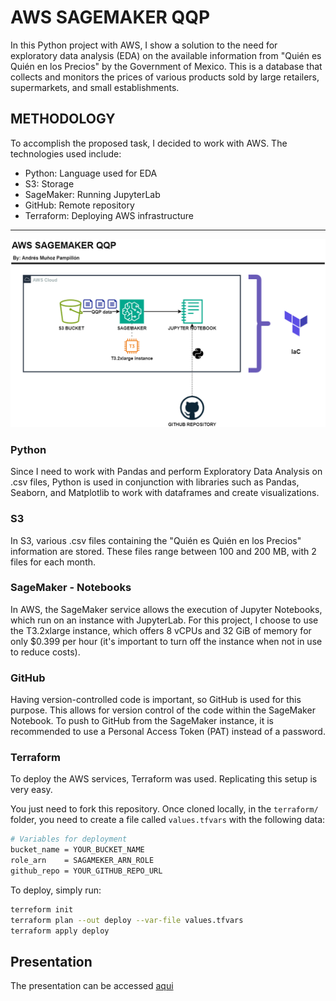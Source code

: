 # AWS SAGEMAKER QQP

In this Python project with AWS, I show a solution to the need for exploratory data analysis (EDA) on the available information from "Quién es Quién en los Precios" by the Government of Mexico. This is a database that collects and monitors the prices of various products sold by large retailers, supermarkets, and small establishments.

## METHODOLOGY

To accomplish the proposed task, I decided to work with AWS. The technologies used include:
- Python: Language used for EDA
- S3: Storage
- SageMaker: Running JupyterLab
- GitHub: Remote repository
- Terraform: Deploying AWS infrastructure

-----

![SCHEMA](images/aws-sagemaker-qqp-light.png)

### Python

Since I need to work with Pandas and perform Exploratory Data Analysis on .csv files, Python is used in conjunction with libraries such as Pandas, Seaborn, and Matplotlib to work with dataframes and create visualizations.

### S3

In S3, various .csv files containing the "Quién es Quién en los Precios" information are stored. These files range between 100 and 200 MB, with 2 files for each month.

### SageMaker - Notebooks

In AWS, the SageMaker service allows the execution of Jupyter Notebooks, which run on an instance with JupyterLab. For this project, I choose to use the T3.2xlarge instance, which offers 8 vCPUs and 32 GiB of memory for only $0.399 per hour (it's important to turn off the instance when not in use to reduce costs).

### GitHub

Having version-controlled code is important, so GitHub is used for this purpose. This allows for version control of the code within the SageMaker Notebook. To push to GitHub from the SageMaker instance, it is recommended to use a Personal Access Token (PAT) instead of a password.

### Terraform

To deploy the AWS services, Terraform was used. Replicating this setup is very easy.

You just need to fork this repository. Once cloned locally, in the `terraform/` folder, you need to create a file called `values.tfvars` with the following data:

```sh
# Variables for deployment
bucket_name = YOUR_BUCKET_NAME
role_arn    = SAGAMEKER_ARN_ROLE
github_repo = YOUR_GITHUB_REPO_URL
```
To deploy, simply run:
```sh
terreform init
terraform plan --out deploy --var-file values.tfvars
terraform apply deploy
```
## Presentation

The presentation can be accessed [aqui](https://drive.google.com/drive/folders/1CdghLlAUEsboDbKWdL4oCZGUmIoalfOZ?usp=sharing)
